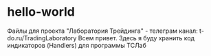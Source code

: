 # hello-world
Файлы для проекта "Лаборатория Трейдинга" - телеграм канал: t-do.ru/TradingLaboratory
Всем привет. Здесь я буду хранить код индикаторов (Handlers) для программы ТСЛаб
